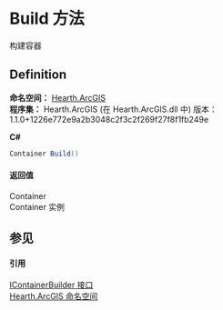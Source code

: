 # Build 方法


构建容器



## Definition
**命名空间：** <a href="N_Hearth_ArcGIS">Hearth.ArcGIS</a>  
**程序集：** Hearth.ArcGIS (在 Hearth.ArcGIS.dll 中) 版本：1.1.0+1226e772e9a2b3048c2f3c2f269f27f8f1fb249e

**C#**
``` C#
Container Build()
```



#### 返回值
Container  
Container 实例

## 参见


#### 引用
<a href="T_Hearth_ArcGIS_IContainerBuilder">IContainerBuilder 接口</a>  
<a href="N_Hearth_ArcGIS">Hearth.ArcGIS 命名空间</a>  
